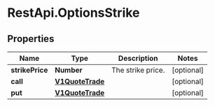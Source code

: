 # RestApi.OptionsStrike

## Properties

Name | Type | Description | Notes
------------ | ------------- | ------------- | -------------
**strikePrice** | **Number** | The strike price. | [optional] 
**call** | [**V1QuoteTrade**](V1QuoteTrade.md) |  | [optional] 
**put** | [**V1QuoteTrade**](V1QuoteTrade.md) |  | [optional] 


